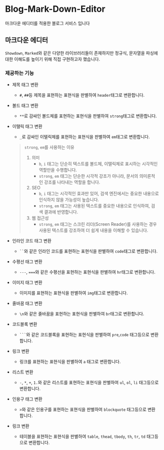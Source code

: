 # Blog-Mark-Down-Editor
 마크다운 에디터를 적용한 블로그 서비스 입니다
 
## 마크다운 에디터
`Showdown`, `Marked`와 같은 다양한 라이브러리들이 존재하지만 정규식, 문자열을 파싱에 대한 이해도를 높이기 위해 직접 구현하고자 했습니다.

### 제공하는 기능
- 제목 태그 변환
  * `#`, `##`등 제목을 표현하는 표현식을 판별하여 `header`태그로 변환합니다. 

- 볼드 태그 변환
  * `**`로 감싸인 볼드체를 표현하는 표현식을 판별하여 `strong`태그로 변환합니다. 

- 이탤릭 태그 변환
  * `_`로 감싸인 이텔릭체를 표현하는 표현식을 판별하여 `em`태그로 변환합니다. 

  > `strong`, `em`를 사용하는 이유
  >  1. 의미
  >     - `b`, `i` 태그는 단순히 텍스트를 볼드체, 이탤릭체로 표시하는 시각적인 역할만을 수행합니다.
  >     - `strong`, `em` 태그는 단순한 시각적 강조가 아니라, 문서의 의미론적인 강조를 나타내는 역할을 합니다.
  >  2. SEO
  >     - `b`, `i` 태그는 시각적인 효과만 있어, 검색 엔진에서는 중요한 내용으로 인식하지 않을 가능성이 높습니다.
  >     - `strong`, `em` 태그는 사용된 텍스트를 중요한 내용으로 인식하여, 검색 결과에 반영합니다.
  >  3. 웹 접근성
  >     - `strong`, `em` 태그는 스크린 리더(Screen Reader)를 사용하는 경우 사용된 텍스트를 강조하여 더 쉽게 내용을 이해할 수 있습니다.

- 인라인 코드 태그 변환
  * ` `` `와 같은 인라인 코드를 표현하는 표현식을 판별하여 `code`태그로 변환합니다. 
  
- 수평선 태그 변환
  * `---`, `===`와 같은 수평선을 표현하는 표현식을 판별하여 `hr`태그로 변환합니다. 
  
- 이미지 태그 변환
  * 이미지를 표현하는 표현식을 판별하여 `img`태그로 변환합니다. 
  
- 줄바꿈 태그 변환
  * `\n`와 같은 줄바꿈을 표현하는 표현식을 판별하여 `br`태그로 변환합니다. 

- 코드블록 변환
  * ` ``` `와 같은 코드블록을 표현하는 표현식을 판별하여 `pre`,`code` 태그등으로 변환합니다.
  
- 링크 변환
  * 링크를 표현하는 표현식을 판별하여 `a` 태그로 변환합니다. 
  
- 리스트 변환
  * `-`, `*`, `+`, `1.`와 같은 리스트를 표현하는 표현식을 판별하여 `ul`, `ol`, `li` 태그등으로 변환합니다.
  
- 인용구 태그 변환
  * `>`와 같은 인용구를 표현하는 표현식을 판별하여 `blockquote` 태그등으로 변환합니다.
  
- 링크 변환
  * 테이블을 표현하는 표현식을 판별하여 `table`, `thead`, `tbody`, `th`, `tr`, `td` 태그등으로 변환합니다. 
